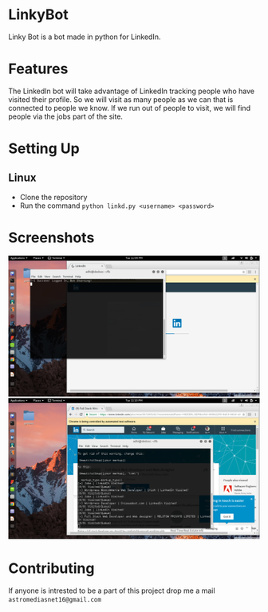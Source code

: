 # LinkyBot
Linky Bot is a bot made in python for LinkedIn.
# Features
The LinkedIn bot will take advantage of LinkedIn tracking people who have visited their profile.
So we will visit as many people as we can that is connected to people we know. 
If we run out of people to visit, we will find people via the jobs part of the site.

# Setting Up
## Linux 
 * Clone the repository  
 * Run the command ```python linkd.py <username> <password>```
 
 
 # Screenshots
![alt text](https://raw.githubusercontent.com/adhi1234/LinkyBot/master/12.png)
![alt text](https://raw.githubusercontent.com/adhi1234/LinkyBot/master/13.png)


  
 # Contributing 
   If anyone is intrested to be a part of this project drop me a mail ```astromediasnet16@gmail.com```
